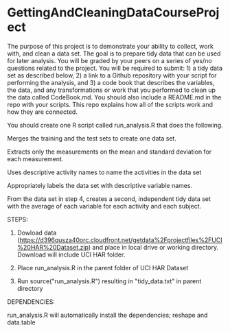 # GettingAndCleaningDataCourseProject
The purpose of this project is to demonstrate your ability to collect, work with, and clean a data set. The goal is to prepare tidy data that can be used for later analysis. You will be graded by your peers on a series of yes/no questions related to the project. You will be required to submit: 1) a tidy data set as described below, 2) a link to a Github repository with your script for performing the analysis, and 3) a code book that describes the variables, the data, and any transformations or work that you performed to clean up the data called CodeBook.md. You should also include a README.md in the repo with your scripts. This repo explains how all of the scripts work and how they are connected.

You should create one R script called run_analysis.R that does the following.

Merges the training and the test sets to create one data set.

Extracts only the measurements on the mean and standard deviation for each measurement.

Uses descriptive activity names to name the activities in the data set

Appropriately labels the data set with descriptive variable names.

From the data set in step 4, creates a second, independent tidy data set with the average of each variable for each activity and each subject.

STEPS:

1) Dowload data (https://d396qusza40orc.cloudfront.net/getdata%2Fprojectfiles%2FUCI%20HAR%20Dataset.zip) and place in local drive or working directory. Download will include UCI HAR folder.

2) Place run_analysis.R in the parent folder of UCI HAR Dataset

3) Run source("run_analysis.R") resulting in "tidy_data.txt" in parent directory

DEPENDENCIES:

run_analysis.R will automatically install the dependencies; reshape and data.table
